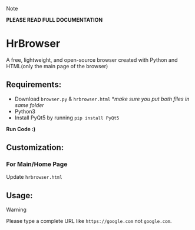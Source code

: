 > [!NOTE]
> **PLEASE READ FULL DOCUMENTATION**
# HrBrowser
A free, lightweight, and open-source browser created with Python and HTML(only the main page of the browser) 
## Requirements:
  - Download `browser.py` & `hrbrowser.html` **make sure you put both files in same folder*
  - Python3
  - Install PyQt5 by running `pip install PyQt5`

**Run Code :)**

## Customization:
 ### For Main/Home Page
Update `hrbrowser.html`

## Usage:
> [!WARNING]
> Please type a complete URL like `https://google.com` not `google.com`.
